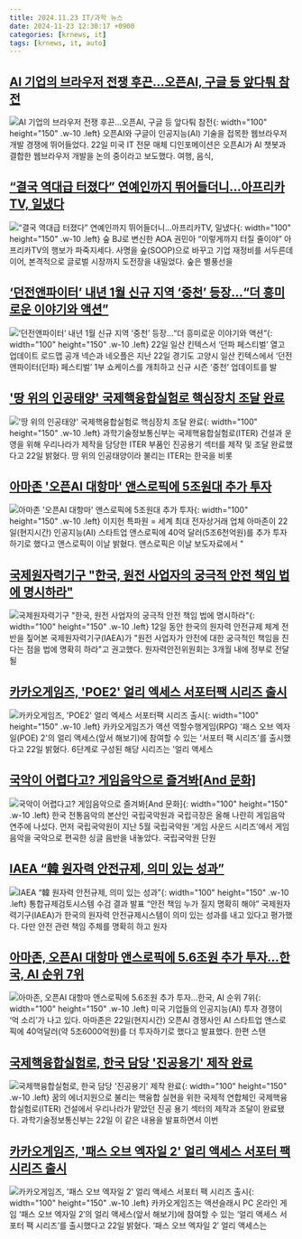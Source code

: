 ```yaml
---
title: 2024.11.23 IT/과학 뉴스
date: 2024-11-23 12:30:17 +0900
categories: [krnews, it]
tags: [krnews, it, auto]
---
```

## [AI 기업의 브라우저 전쟁 후끈…오픈AI, 구글 등 앞다퉈 참전](https://n.news.naver.com/mnews/article/015/0005060318)

![AI 기업의 브라우저 전쟁 후끈…오픈AI, 구글 등 앞다퉈 참전](https://mimgnews.pstatic.net/image/origin/015/2024/11/22/5060318.jpg?type=nf220_150){: width="100" height="150" .w-10 .left}
오픈AI와 구글이 인공지능(AI) 기술을 접목한 웹브라우저 개발 경쟁에 뛰어들었다. 22일 미국 IT 전문 매체 디인포메이션은 오픈AI가 AI 챗봇과 결합한 웹브라우저 개발을 논의 중이라고 보도했다. 여행, 음식,

## [“결국 역대급 터졌다” 연예인까지 뛰어들더니…아프리카TV, 일냈다](https://n.news.naver.com/mnews/article/016/0002392026)

![“결국 역대급 터졌다” 연예인까지 뛰어들더니…아프리카TV, 일냈다](https://mimgnews.pstatic.net/image/origin/016/2024/11/22/2392026.jpg?type=nf220_150){: width="100" height="150" .w-10 .left}
숲 BJ로 변신한 AOA 권민아 “이렇게까지 터질 줄이야” 아프리카TV의 행보가 파죽지세다. 사명을 숲(SOOP)으로 바꾸고 기업 재정비를 서두른데 이어, 본격적으로 글로벌 시장까지 도전장을 내밀었다. 숲은 별풍선을

## [‘던전앤파이터’ 내년 1월 신규 지역 ‘중천’ 등장…“더 흥미로운 이야기와 액션”](https://n.news.naver.com/mnews/article/009/0005401540)

![‘던전앤파이터’ 내년 1월 신규 지역 ‘중천’ 등장…“더 흥미로운 이야기와 액션”](https://mimgnews.pstatic.net/image/origin/009/2024/11/23/5401540.jpg?type=nf220_150){: width="100" height="150" .w-10 .left}
22일 일산 킨텍스서 ‘던파 페스티벌’ 열고 업데이트 로드맵 공개 넥슨과 네오플은 지난 22일 경기도 고양시 일산 킨텍스에서 ‘던전앤파이터(던파) 페스티벌’ 1부 쇼케이스를 개최하고 신규 시즌 ‘중천’ 업데이트를 발

## ['땅 위의 인공태양' 국제핵융합실험로 핵심장치 조달 완료](https://n.news.naver.com/mnews/article/082/0001299082)

!['땅 위의 인공태양' 국제핵융합실험로 핵심장치 조달 완료](https://mimgnews.pstatic.net/image/origin/082/2024/11/22/1299082.jpg?type=nf220_150){: width="100" height="150" .w-10 .left}
과학기술정보통신부는 국제핵융합실험로(ITER) 건설과 운영을 위해 우리나라가 제작을 담당한 ITER 부품인 진공용기 섹터를 제작 및 조달 완료했다고 22일 밝혔다. 땅 위의 인공태양이라 불리는 ITER는 한국을 비롯

## [아마존 '오픈AI 대항마' 앤스로픽에 5조원대 추가 투자](https://n.news.naver.com/mnews/article/001/0015062722)

![아마존 '오픈AI 대항마' 앤스로픽에 5조원대 추가 투자](https://mimgnews.pstatic.net/image/origin/001/2024/11/22/15062722.jpg?type=nf220_150){: width="100" height="150" .w-10 .left}
이지헌 특파원 = 세계 최대 전자상거래 업체 아마존이 22일(현지시간) 인공지능(AI) 스타트업 앤스로픽에 40억 달러(5조6천억원)를 추가 투자하기로 했다고 앤스로픽이 이날 밝혔다. 앤스로픽은 이날 보도자료에서 "

## [국제원자력기구 "한국, 원전 사업자의 궁극적 안전 책임 법에 명시하라"](https://n.news.naver.com/mnews/article/469/0000834728)

![국제원자력기구 "한국, 원전 사업자의 궁극적 안전 책임 법에 명시하라"](https://mimgnews.pstatic.net/image/origin/469/2024/11/22/834728.jpg?type=nf220_150){: width="100" height="150" .w-10 .left}
12일 동안 한국의 원자력 안전규제 체계 전반을 짚어본 국제원자력기구(IAEA)가 "원전 사업자가 안전에 대한 궁극적인 책임을 진다는 점을 법에 명확히 하라"고 권고했다. 원자력안전위원회는 3개월 내에 정부로 전달될

## [카카오게임즈, 'POE2' 얼리 엑세스 서포터팩 시리즈 출시](https://n.news.naver.com/mnews/article/014/0005271783)

![카카오게임즈, 'POE2' 얼리 엑세스 서포터팩 시리즈 출시](https://mimgnews.pstatic.net/image/origin/014/2024/11/22/5271783.jpg?type=nf220_150){: width="100" height="150" .w-10 .left}
카카오게임즈가 액션 역할수행게임(RPG) '패스 오브 엑자일(POE) 2'의 얼리 액세스(앞서 해보기)에 참여할 수 있는 '서포터 팩 시리즈'를 출시했다고 22일 밝혔다. 6단계로 구성된 해당 시리즈는 '얼리 액세스

## [국악이 어렵다고? 게임음악으로 즐겨봐[And 문화]](https://n.news.naver.com/mnews/article/005/0001740775)

![국악이 어렵다고? 게임음악으로 즐겨봐[And 문화]](https://mimgnews.pstatic.net/image/origin/005/2024/11/23/1740775.jpg?type=nf220_150){: width="100" height="150" .w-10 .left}
한국 전통음악의 본산인 국립국악원과 국립극장은 올해 나란히 게임음악 연주에 나섰다. 먼저 국립국악원이 지난 5월 국립국악원 ‘게임 사운드 시리즈’에서 게임음악을 국악으로 편곡한 싱글 음반을 내놓았다. 국립국악원 단원

## [IAEA “韓 원자력 안전규제, 의미 있는 성과”](https://n.news.naver.com/mnews/article/366/0001034279)

![IAEA “韓 원자력 안전규제, 의미 있는 성과”](https://mimgnews.pstatic.net/image/origin/366/2024/11/22/1034279.jpg?type=nf220_150){: width="100" height="150" .w-10 .left}
통합규제검토시스템 수검 결과 발표 “안전 책임 누가 질지 명확히 해야” 국제원자력기구(IAEA)가 한국의 원자력 안전규제시스템이 의미 있는 성과를 내고 있다고 평가했다. 다만 안전 관련 책임 주체를 명확히 하고 원자

## [아마존, 오픈AI 대항마 앤스로픽에 5.6조원 추가 투자...한국, AI 순위 7위](https://n.news.naver.com/mnews/article/014/0005271875)

![아마존, 오픈AI 대항마 앤스로픽에 5.6조원 추가 투자...한국, AI 순위 7위](https://mimgnews.pstatic.net/image/origin/014/2024/11/23/5271875.jpg?type=nf220_150){: width="100" height="150" .w-10 .left}
미국 기업들의 인공지능(AI) 투자 경쟁이 ‘억 소리’가 나고 있다. 아마존은 22일(현지시간) 오픈AI 경쟁사인 AI 스타트업 앤스로픽에 40억달러(약 5조6000억원)를 더 투자하기로 했다고 발표했다. 한편 스탠

## [국제핵융합실험로, 한국 담당 '진공용기' 제작 완료](https://n.news.naver.com/mnews/article/277/0005504721)

![국제핵융합실험로, 한국 담당 '진공용기' 제작 완료](https://mimgnews.pstatic.net/image/origin/277/2024/11/22/5504721.jpg?type=nf220_150){: width="100" height="150" .w-10 .left}
꿈의 에너지원으로 불리는 핵융합 실현을 위한 국제적 연합체인 국제핵융합실험로(ITER) 건설에서 우리나라가 맡았던 진공 용기 섹터의 제작과 조달이 완료됐다. 과학기술정보통신부는 22일 이 같은 내용을 발표하면서 이번

## [카카오게임즈, '패스 오브 엑자일 2' 얼리 액세스 서포터 팩 시리즈 출시](https://n.news.naver.com/mnews/article/366/0001034186)

![카카오게임즈, '패스 오브 엑자일 2' 얼리 액세스 서포터 팩 시리즈 출시](https://mimgnews.pstatic.net/image/origin/366/2024/11/22/1034186.jpg?type=nf220_150){: width="100" height="150" .w-10 .left}
카카오게임즈는 액션슬래시 PC 온라인 게임 ‘패스 오브 엑자일 2′의 얼리 액세스(앞서 해보기)에 참여할 수 있는 ‘얼리 액세스 서포터 팩 시리즈’를 출시했다고 22일 밝혔다. ‘패스 오브 엑자일 2′ 얼리 액세스는

